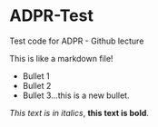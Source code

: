# ADPR-Test
Test code for ADPR - Github lecture

This is like a markdown file!
  - Bullet 1
  - Bullet 2
  - Bullet 3...this is a new bullet.
 
 _This text is in italics_, __this text is bold__.
